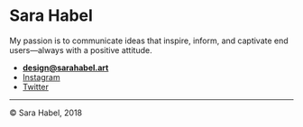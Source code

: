 # Sara Habel

My passion is to communicate ideas that inspire, inform, and captivate end users—always with a positive attitude.

- **[design@sarahabel.art](mailto:design@sarahabel.art)**
- [Instagram](https://www.instagram.com/sarahabel.art/)
- [Twitter](https://twitter.com/sarahabelart)

---

© Sara Habel, 2018
